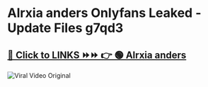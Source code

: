 
 # Alrxia anders Onlyfans Leaked - Update Files g7qd3

## <h2><a href="https://clipsfans.com/Alrxia_anders&ref=git">🔗 Click to LINKS ⏩⏩ 👉 🟢 Alrxia anders </a></h2>

<a href="https://clipsfans.com/Alrxia_anders&ref=git" rel="nofollow" data-target="animated-image.originalLink"><img src="https://i.ibb.co.com/xMMVF88/686577567.gif" alt="Viral Video Original" style="max-width: 100%; display: inline-block;" data-target="animated-image.originalImage"></a>

